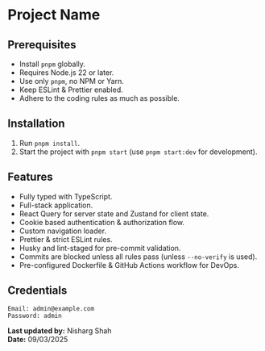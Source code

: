 # Project Name

## Prerequisites

- Install `pnpm` globally.
- Requires Node.js 22 or later.
- Use only `pnpm`, no NPM or Yarn.
- Keep ESLint & Prettier enabled.
- Adhere to the coding rules as much as possible.

## Installation

1. Run `pnpm install`.
2. Start the project with `pnpm start` (use `pnpm start:dev` for development).

## Features

- Fully typed with TypeScript.
- Full-stack application.
- React Query for server state and Zustand for client state.
- Cookie based authentication & authorization flow.
- Custom navigation loader.
- Prettier & strict ESLint rules.
- Husky and lint-staged for pre-commit validation.
- Commits are blocked unless all rules pass (unless `--no-verify` is used).
- Pre-configured Dockerfile & GitHub Actions workflow for DevOps.

## Credentials

```
Email: admin@example.com
Password: admin
```

**Last updated by:** Nisharg Shah  
**Date:** 09/03/2025
